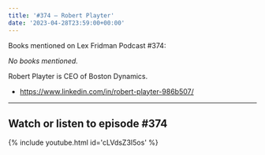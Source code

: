 ```yaml
---
title: '#374 – Robert Playter'
date: '2023-04-28T23:59:00+00:00'
---
```


Books mentioned on Lex Fridman Podcast #374:

*No books mentioned.*

Robert Playter is CEO of Boston Dynamics.

- <a href="https://www.linkedin.com/in/robert-playter-986b507/" target="_blank">https://www.linkedin.com/in/robert-playter-986b507/</a>

- - - - - -

## Watch or listen to episode #374

{% include youtube.html id='cLVdsZ3I5os' %}